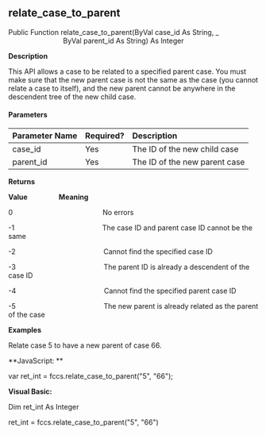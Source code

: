 relate_case_to_parent
-----------------------

Public Function relate_case_to_parent(ByVal case_id As String, _
                            ByVal parent_id As String) As Integer

**Description**

This API allows a case to be related to a specified parent case. You must make sure that the new parent case is not the same as the case (you cannot relate a case to itself), and the new parent cannot be anywhere in the descendent tree of the new child case.

#### Parameters

| Parameter Name | Required? | Description |
|:--- |:--- |:--- |
| case_id | Yes | The ID of the new child case |
| parent_id | Yes | The ID of the new parent case |

**Returns**

**Value**                **Meaning**

0                                              No errors

-1                                             The case ID and parent case ID cannot be the same

-2                                             Cannot find the specified case ID

-3                                             The parent ID is already a descendent of the case ID

-4                                             Cannot find the specified parent case ID

-5                                             The new parent is already related as the parent of the case

**Examples**

 Relate case 5 to have a new parent of case 66.

**JavaScript: **

var ret_int = fccs.relate_case_to_parent("5", "66");

**Visual Basic:**

Dim ret_int As Integer

ret_int = fccs.relate_case_to_parent("5", "66")